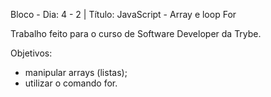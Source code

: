 Bloco - Dia: 4 - 2 | Título: JavaScript - Array e loop For

Trabalho feito para o curso de Software Developer da Trybe.

Objetivos:

- manipular arrays (listas);
- utilizar o comando for.

